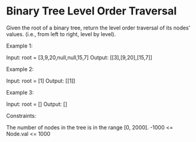 Binary Tree Level Order Traversal
=================================

Given the root of a binary tree, return the level order traversal of its nodes' values. (i.e., from left to right, level by level).

 
Example 1:

Input: root = [3,9,20,null,null,15,7]
Output: [[3],[9,20],[15,7]]


Example 2:

Input: root = [1]
Output: [[1]]


Example 3:

Input: root = []
Output: []
 

Constraints:

The number of nodes in the tree is in the range [0, 2000].
-1000 <= Node.val <= 1000